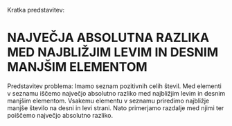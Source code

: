 Kratka predstavitev:
# NAJVEČJA ABSOLUTNA RAZLIKA MED NAJBLIŽJIM LEVIM IN DESNIM MANJŠIM ELEMENTOM

Predstavitev problema: 
Imamo seznam pozitivnih celih števil. Med elementi v seznamu iščemo največjo absolutno razliko med najbližjim levim in desnim manjšim elementom. 
Vsakemu elementu v seznamu priredimo najbližje manjše število na desni in levi strani. Nato primerjamo razdalje med njimi ter poiščemo največjo absolutno razliko.
